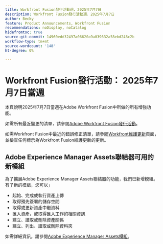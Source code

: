 ```yaml
---
title: Workfront Fusion發行活動週，2025年7月7日
description: Workfront Fusion發行活動週，2025年7月7日
author: Becky
feature: Product Announcements, Workfront Fusion
recommendations: noDisplay, noCatalog
hidefromtoc: true
source-git-commit: 14960edd32497a06620a9a039632a58ebd246c2b
workflow-type: tm+mt
source-wordcount: '148'
ht-degree: 0%

---
```


# Workfront Fusion發行活動： 2025年7月7日當週

本頁說明2025年7月7日當週在Adobe Workfront Fusion中所做的所有增強功能。

如需所有最近變更的清單，請參閱[Adobe Workfront Fusion發行活動](/help/workfront-fusion/fusion-product-releases/fusion-release-activity.md)。

如需Workfront Fusion中最近的錯誤修正清單，請參閱[Workfront維護更新](https://experienceleague.adobe.com/zh-hant/docs/workfront-known-issues/releases/current-updates)頁面，並檢查任何標示為Workfront Fusion維護更新的更新。

## Adobe Experience Manager Assets聯結器可用的新模組

為了擴展Adobe Experience Manager Assets聯結器的功能，我們已新增模組。 有了新的模組，您可以」

* 起始、完成或執行資產上傳
* 取得預先簽署的儲存空間
* 取得或更新資產中繼資料
* 匯入資產，或取得匯入工作的相關資訊
* 建立、讀取或刪除資產關係
* 建立、列出、讀取或刪除資料夾

如需詳細資訊，請參閱[Adobe Experience Manager Assets模組](/help/workfront-fusion/references/apps-and-modules/adobe-connectors/aem-assets-modules.md)。
